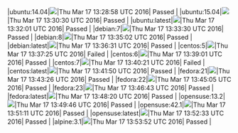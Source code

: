 |ubuntu:14.04|![](https://cdn.rawgit.com/Neilpang/letest/master/status/ubuntu-14.04.svg)|Thu Mar 17 13:28:58 UTC 2016| Passed |
|ubuntu:15.04|![](https://cdn.rawgit.com/Neilpang/letest/master/status/ubuntu-15.04.svg)|Thu Mar 17 13:30:30 UTC 2016| Passed |
|ubuntu:latest|![](https://cdn.rawgit.com/Neilpang/letest/master/status/ubuntu-latest.svg)|Thu Mar 17 13:32:01 UTC 2016| Passed |
|debian:7|![](https://cdn.rawgit.com/Neilpang/letest/master/status/debian-7.svg)|Thu Mar 17 13:33:30 UTC 2016| Passed |
|debian:8|![](https://cdn.rawgit.com/Neilpang/letest/master/status/debian-8.svg)|Thu Mar 17 13:35:02 UTC 2016| Passed |
|debian:latest|![](https://cdn.rawgit.com/Neilpang/letest/master/status/debian-latest.svg)|Thu Mar 17 13:36:31 UTC 2016| Passed |
|centos:5|![](https://cdn.rawgit.com/Neilpang/letest/master/status/centos-5.svg)|Thu Mar 17 13:37:25 UTC 2016| Failed |
|centos:6|![](https://cdn.rawgit.com/Neilpang/letest/master/status/centos-6.svg)|Thu Mar 17 13:39:01 UTC 2016| Passed |
|centos:7|![](https://cdn.rawgit.com/Neilpang/letest/master/status/centos-7.svg)|Thu Mar 17 13:40:21 UTC 2016| Failed |
|centos:latest|![](https://cdn.rawgit.com/Neilpang/letest/master/status/centos-latest.svg)|Thu Mar 17 13:41:50 UTC 2016| Passed |
|fedora:21|![](https://cdn.rawgit.com/Neilpang/letest/master/status/fedora-21.svg)|Thu Mar 17 13:43:26 UTC 2016| Passed |
|fedora:22|![](https://cdn.rawgit.com/Neilpang/letest/master/status/fedora-22.svg)|Thu Mar 17 13:45:05 UTC 2016| Passed |
|fedora:23|![](https://cdn.rawgit.com/Neilpang/letest/master/status/fedora-23.svg)|Thu Mar 17 13:46:43 UTC 2016| Passed |
|fedora:latest|![](https://cdn.rawgit.com/Neilpang/letest/master/status/fedora-latest.svg)|Thu Mar 17 13:48:20 UTC 2016| Passed |
|opensuse:13.2|![](https://cdn.rawgit.com/Neilpang/letest/master/status/opensuse-13.2.svg)|Thu Mar 17 13:49:46 UTC 2016| Passed |
|opensuse:42.1|![](https://cdn.rawgit.com/Neilpang/letest/master/status/opensuse-42.1.svg)|Thu Mar 17 13:51:11 UTC 2016| Passed |
|opensuse:latest|![](https://cdn.rawgit.com/Neilpang/letest/master/status/opensuse-latest.svg)|Thu Mar 17 13:52:33 UTC 2016| Passed |
|alpine:3.1|![](https://cdn.rawgit.com/Neilpang/letest/master/status/alpine-3.1.svg)|Thu Mar 17 13:53:52 UTC 2016| Passed |
